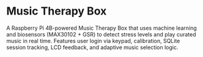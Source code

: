 # Music Therapy Box
A Raspberry Pi 4B-powered Music Therapy Box that uses machine learning and biosensors (MAX30102 + GSR) to detect stress levels and play curated music in real time. Features user login via keypad, calibration, SQLite session tracking, LCD feedback, and adaptive music selection logic.
